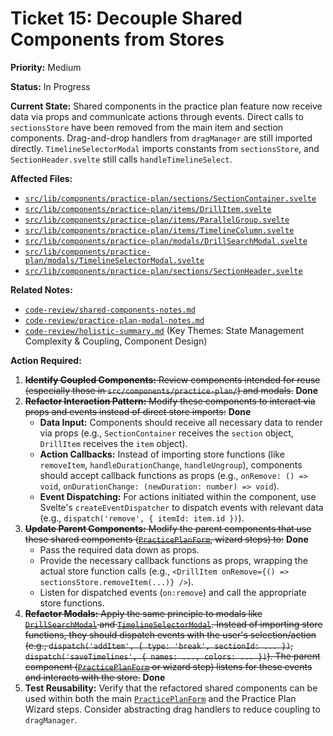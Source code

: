 # Ticket 15: Decouple Shared Components from Stores

**Priority:** Medium

**Status:** In Progress

**Current State:** Shared components in the practice plan feature now receive data via props and communicate actions through events. Direct calls to `sectionsStore` have been removed from the main item and section components. Drag-and-drop handlers from `dragManager` are still imported directly. `TimelineSelectorModal` imports constants from `sectionsStore`, and `SectionHeader.svelte` still calls `handleTimelineSelect`.

**Affected Files:**

- [`src/lib/components/practice-plan/sections/SectionContainer.svelte`](src/lib/components/practice-plan/sections/SectionContainer.svelte)
- [`src/lib/components/practice-plan/items/DrillItem.svelte`](src/lib/components/practice-plan/items/DrillItem.svelte)
- [`src/lib/components/practice-plan/items/ParallelGroup.svelte`](src/lib/components/practice-plan/items/ParallelGroup.svelte)
- [`src/lib/components/practice-plan/items/TimelineColumn.svelte`](src/lib/components/practice-plan/items/TimelineColumn.svelte)
- [`src/lib/components/practice-plan/modals/DrillSearchModal.svelte`](src/lib/components/practice-plan/modals/DrillSearchModal.svelte)
- [`src/lib/components/practice-plan/modals/TimelineSelectorModal.svelte`](src/lib/components/practice-plan/modals/TimelineSelectorModal.svelte)
- [`src/lib/components/practice-plan/sections/SectionHeader.svelte`](src/lib/components/practice-plan/sections/SectionHeader.svelte)

**Related Notes:**

- [`code-review/shared-components-notes.md`](code-review/shared-components-notes.md)
- [`code-review/practice-plan-modal-notes.md`](code-review/practice-plan-modal-notes.md)
- [`code-review/holistic-summary.md`](code-review/holistic-summary.md) (Key Themes: State Management Complexity & Coupling, Component Design)

**Action Required:**

1.  ~~**Identify Coupled Components:** Review components intended for reuse (especially those in `src/components/practice-plan/`) and modals.~~ **Done**
2.  ~~**Refactor Interaction Pattern:** Modify these components to interact via props and events instead of direct store imports:~~ **Done**
    - **Data Input:** Components should receive all necessary data to render via props (e.g., `SectionContainer` receives the `section` object, `DrillItem` receives the `item` object).
    - **Action Callbacks:** Instead of importing store functions (like `removeItem`, `handleDurationChange`, `handleUngroup`), components should accept callback functions as props (e.g., `onRemove: () => void`, `onDurationChange: (newDuration: number) => void`).
    - **Event Dispatching:** For actions initiated within the component, use Svelte's `createEventDispatcher` to dispatch events with relevant data (e.g., `dispatch('remove', { itemId: item.id })`).
3.  ~~**Update Parent Components:** Modify the parent components that use these shared components ([`PracticePlanForm`](src/routes/practice-plans/PracticePlanForm.svelte), wizard steps) to:~~ **Done**
    - Pass the required data down as props.
    - Provide the necessary callback functions as props, wrapping the actual store function calls (e.g., `<DrillItem onRemove={() => sectionsStore.removeItem(...)} />`).
    - Listen for dispatched events (`on:remove`) and call the appropriate store functions.
4.  ~~**Refactor Modals:** Apply the same principle to modals like [`DrillSearchModal`](src/components/practice-plan/modals/DrillSearchModal.svelte) and [`TimelineSelectorModal`](src/components/practice-plan/modals/TimelineSelectorModal.svelte). Instead of importing store functions, they should dispatch events with the user's selection/action (e.g., `dispatch('addItem', { type: 'break', sectionId: ... })`, `dispatch('saveTimelines', { names: ..., colors: ... })`). The parent component ([`PracticePlanForm`](src/routes/practice-plans/PracticePlanForm.svelte) or wizard step) listens for these events and interacts with the store.~~ **Done**
5.  **Test Reusability:** Verify that the refactored shared components can be used within both the main [`PracticePlanForm`](src/routes/practice-plans/PracticePlanForm.svelte) and the Practice Plan Wizard steps. Consider abstracting drag handlers to reduce coupling to `dragManager`.
